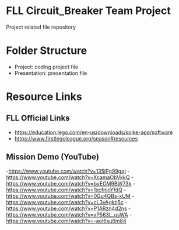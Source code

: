 # FLL Circuit_Breaker Team Project

Project related file repository

# Folder Structure

- Project: coding project file
- Presentation: presentation file

# Resource Links

## FLL Official Links
- https://education.lego.com/en-us/downloads/spike-app/software
- https://www.firstlegoleague.org/season#resources

## Mission Demo (YouTube)

-https://www.youtube.com/watch?v=135jPg99gqI
-https://www.youtube.com/watch?v=XcamaObVkkQ
-https://www.youtube.com/watch?v=byEGM9BW73k
-https://www.youtube.com/watch?v=1xcfnjoYfdQ
-https://www.youtube.com/watch?v=0Gu4QBs-xUM
-https://www.youtube.com/watch?v=cL3vAgktj5c
-https://www.youtube.com/watch?v=P1ARzn4d2ns
-https://www.youtube.com/watch?v=vP563L_usWA
-https://www.youtube.com/watch?v=-aoI6su6m84
